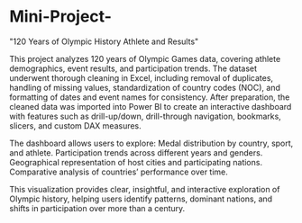 # Mini-Project-
"120 Years of Olympic History Athlete and Results"


This project analyzes 120 years of Olympic Games data, covering athlete demographics, event results, and participation trends. The dataset underwent thorough cleaning in Excel, including removal of duplicates, handling of missing values, standardization of country codes (NOC), and formatting of dates and event names for consistency. After preparation, the cleaned data was imported into Power BI to create an interactive dashboard with features such as drill-up/down, drill-through navigation, bookmarks, slicers, and custom DAX measures.

The dashboard allows users to explore:
		Medal distribution by country, sport, and athlete.
		Participation trends across different years and genders.
		Geographical representation of host cities and participating nations.
		Comparative analysis of countries’ performance over time.

This visualization provides clear, insightful, and interactive exploration of Olympic history, helping users identify patterns, dominant nations, and shifts in participation over more than a century.
